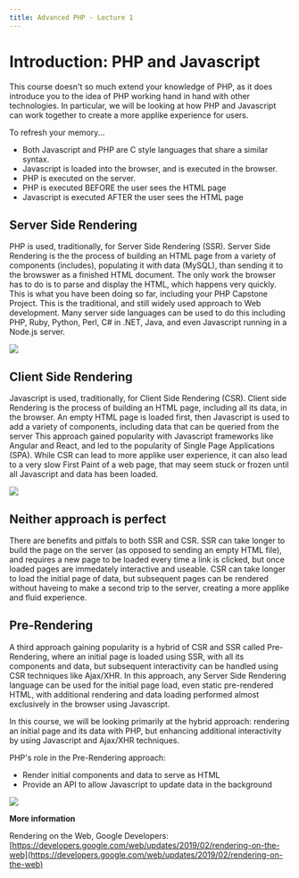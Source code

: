 ```yaml
---
title: Advanced PHP - Lecture 1
---
```

# Introduction: PHP and Javascript

This course doesn't so much extend your knowledge of PHP, as it does introduce you to the idea of PHP working hand in hand with other technologies.  In particular, we will be looking at how PHP and Javascript can work together to create a more applike experience for users.

To refresh your memory...

* Both Javascript and PHP are C style languages that share a similar syntax.
* Javascript is loaded into the browser, and is executed in the browser.
* PHP is executed on the server.
* PHP is executed BEFORE the user sees the HTML page
* Javascript is executed AFTER the user sees the HTML page


## Server Side Rendering

PHP is used, traditionally, for Server Side Rendering (SSR).  Server Side Rendering is the the process of building an HTML page from a variety of components (includes), populating it with data (MySQL), than sending it to the browswer as a finished HTML document.  The only work the browser has to do is to parse and display the HTML, which happens very quickly.  This is what you have been doing so far, including your PHP Capstone Project.  This is the traditional, and still widely used approach to Web development.  Many server side languages can be used to do this including PHP, Ruby, Python, Perl, C# in .NET, Java, and even Javascript running in a Node.js server.

![](server_side_rendering.jpg)

## Client Side Rendering

Javascript is used, traditionally, for Client Side Rendering (CSR).  Client side Rendering is the process of building an HTML page, including all its data, in the browser.  An empty HTML page is loaded first, then Javascript is used to add a variety of components, including data that can be queried from the server  This approach gained popularity with Javascript frameworks like Angular and React, and led to the popularity of Single Page Applications (SPA).  While CSR can lead to more applike user experience, it can also lead to a very slow First Paint of a web page, that may seem stuck or frozen until all Javascript and data has been loaded.

![](client_side_rendering.jpg)

## Neither approach is perfect

There are benefits and pitfals to both SSR and CSR.  SSR can take longer to build the page on the server (as opposed to sending an empty HTML file), and requires a new page to be loaded every time a link is clicked, but once loaded pages are immedately interactive and useable.  CSR can take longer to load the initial page of data, but subsequent pages can be rendered without haveing to make a second trip to the server, creating a more applike and fluid experience.  

## Pre-Rendering

A third approach gaining popularity is a hybrid of CSR and SSR called Pre-Rendering, where an initial page is loaded using SSR, with all its components and data, but subsequent interactivity can be handled using CSR techniques like Ajax/XHR.  In this approach, any Server Side Rendering language can be used for the initial page load, even static pre-rendered HTML, with additional rendering and data loading performed almost exclusively in the browser using Javascript.

In this course, we will be looking primarily at the hybrid approach: rendering an initial page and its data with PHP, but enhancing additional interactivity by using Javascript and Ajax/XHR techniques.  

PHP's role in the Pre-Rendering approach:

* Render initial components and data to serve as HTML
* Provide an API to allow Javascript to update data in the background

![](pre_rendering.jpg)


**More information**

Rendering on the Web, Google Developers: [https://developers.google.com/web/updates/2019/02/rendering-on-the-web](https://developers.google.com/web/updates/2019/02/rendering-on-the-web)







